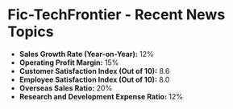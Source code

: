 # Fic-TechFrontier - Recent News Topics

- **Sales Growth Rate (Year-on-Year):** 12%
- **Operating Profit Margin:** 15%
- **Customer Satisfaction Index (Out of 10):** 8.6
- **Employee Satisfaction Index (Out of 10):** 8.0
- **Overseas Sales Ratio:** 20%
- **Research and Development Expense Ratio:** 12%
